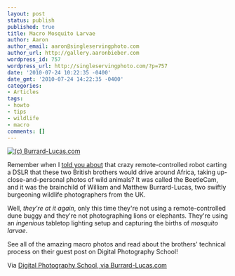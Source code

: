 ```yaml
---
layout: post
status: publish
published: true
title: Macro Mosquito Larvae
author: Aaron
author_email: aaron@singleservingphoto.com
author_url: http://gallery.aaronbieber.com
wordpress_id: 757
wordpress_url: http://singleservingphoto.com/?p=757
date: '2010-07-24 10:22:35 -0400'
date_gmt: '2010-07-24 14:22:35 -0400'
categories:
- Articles
tags:
- howto
- tips
- wildlife
- macro
comments: []
---
```

[![(c)
Burrard-Lucas.com](http://singleservingphoto.com/wp-content/uploads/2010/07/set-up-300x199.jpg "Lighting Setup")](http://digital-photography-school.com/macro-photography-mosquitoes-emerging)

Remember when I [told you
about](http://singleservingphoto.com/2010/04/21/burrard-lucases-and-the-beetlecam/)
that crazy remote-controlled robot carting a DSLR that these two British
brothers would drive around Africa, taking up-close-and-personal photos
of wild animals? It was called the BeetleCam, and it was the brainchild
of William and Matthew Burrard-Lucas, two swiftly burgeoning wildlife
photographers from the UK.

Well, _they're at it again_, only this time they're not using a
remote-controlled dune buggy and they're not photographing lions or
elephants. They're using an _ingenious_ tabletop lighting setup and
capturing the births of _mosquito larvae_.

See all of the amazing macro photos and read about the brothers'
technical process on their guest post on Digital Photography School!

Via [Digital Photography School, via
Burrard-Lucas.com](http://digital-photography-school.com/macro-photography-mosquitoes-emerging)
